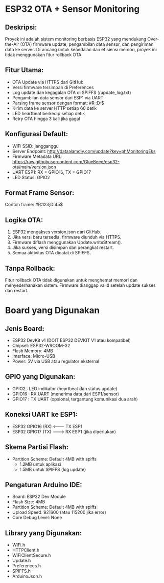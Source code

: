 ESP32 OTA + Sensor Monitoring
=============================

Deskripsi:
----------
Proyek ini adalah sistem monitoring berbasis ESP32 yang mendukung Over-the-Air (OTA) firmware update, pengambilan data sensor, dan pengiriman data ke server. Dirancang untuk keandalan dan efisiensi memori, proyek ini tidak menggunakan fitur rollback OTA.

Fitur Utama:
------------
- OTA Update via HTTPS dari GitHub
- Versi firmware tersimpan di Preferences
- Log update dan kegagalan OTA di SPIFFS (/update_log.txt)
- Pengambilan data sensor dari ESP1 via UART
- Parsing frame sensor dengan format: #R:<radon>;D:<depth>$
- Kirim data ke server HTTP setiap 60 detik
- LED heartbeat berkedip setiap detik
- Retry OTA hingga 3 kali jika gagal

Konfigurasi Default:
--------------------
- WiFi SSID: jangganggu
- Server Endpoint: http://dataalamdiy.com/update?key=phMonitoringEks
- Firmware Metadata URL: https://raw.githubusercontent.com/GlueBeee/esp32-ota/main/version.json
- UART ESP1: RX = GPIO16, TX = GPIO17
- LED Status: GPIO2

Format Frame Sensor:
--------------------
Contoh frame:
#R:123;D:45$

Logika OTA:
-----------
1. ESP32 mengakses version.json dari GitHub.
2. Jika versi baru tersedia, firmware diunduh via HTTPS.
3. Firmware diflash menggunakan Update.writeStream().
4. Jika sukses, versi disimpan dan perangkat restart.
5. Semua aktivitas OTA dicatat di SPIFFS.

Tanpa Rollback:
---------------
Fitur rollback OTA tidak digunakan untuk menghemat memori dan menyederhanakan sistem. Firmware dianggap valid setelah update sukses dan restart.

Board yang Digunakan
====================

Jenis Board:
------------
- ESP32 DevKit v1 (DOIT ESP32 DEVKIT V1 atau kompatibel)
- Chipset: ESP32-WROOM-32
- Flash Memory: 4MB
- Interface: Micro-USB
- Power: 5V via USB atau regulator eksternal

GPIO yang Digunakan:
--------------------
- GPIO2  : LED indikator (heartbeat dan status update)
- GPIO16 : RX UART (menerima data dari ESP1/sensor)
- GPIO17 : TX UART (opsional, tergantung komunikasi dua arah)

Koneksi UART ke ESP1:
----------------------
- ESP32 GPIO16 (RX) <--- TX ESP1
- ESP32 GPIO17 (TX) ---> RX ESP1 (jika diperlukan)

Skema Partisi Flash:
---------------------
- Partition Scheme: Default 4MB with spiffs
  - 1.2MB untuk aplikasi
  - 1.5MB untuk SPIFFS (log update)

Pengaturan Arduino IDE:
------------------------
- Board: ESP32 Dev Module
- Flash Size: 4MB
- Partition Scheme: Default 4MB with spiffs
- Upload Speed: 921600 (atau 115200 jika error)
- Core Debug Level: None

Library yang Digunakan:
------------------------
- WiFi.h
- HTTPClient.h
- WiFiClientSecure.h
- Update.h
- Preferences.h
- SPIFFS.h
- ArduinoJson.h
